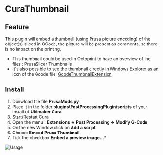 # CuraThumbnail

## Feature
This plugin will embed a thumbnail (using Prusa picture encoding) of the object(s) sliced in GCode, the picture will be present as comments, so there is no impact on the printing.

* This thumbnail could be used in Octoprint to have an overview of the files : [PrusaSlicer Thumbnails](https://plugins.octoprint.org/plugins/prusaslicerthumbnails/)
* It's also possible to see the thumbnail directly in Windows Explorer as an icon of the Gcode file: [GcodeThumbnailExtension](https://github.com/jkavalik/GcodeThumbnailExtension/releases)

## Install
1. Donwload the file **PrusaMods.py** 
2. Place it in the folder **plugins\PostProcessingPlugin\scripts** of your install of **Ultimaker Cura**
3. Start/Restart Cura
4. Open the menu : **Extensions -> Post Processing -> Modify G-Code**
5. On the new Window click on **Add a script**
6. Choose **Embed Prusa Thumbnail**
7. Tick the checkbox **Embed a preview image...***

![Usage](https://github.com/BManuel-57/CuraThumbnail/blob/master/Overview.png?raw=true)
